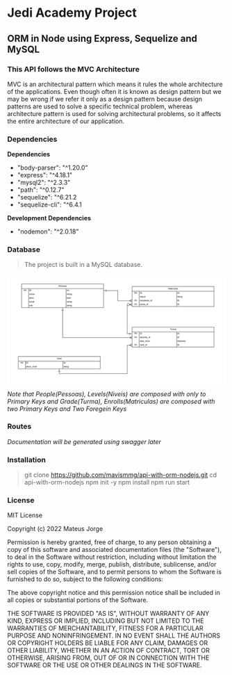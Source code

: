 # Jedi Academy Project
## ORM in Node using Express, Sequelize and MySQL

### This API follows the MVC Architecture

MVC is an architectural pattern which means it rules the whole architecture of the applications. Even though often it is known as design pattern but we may be wrong if we refer it only as a design pattern because design patterns are used to solve a specific technical problem, whereas architecture pattern is used for solving architectural problems, so it affects the entire architecture of our application.

### Dependencies

**Dependencies**</br>

- "body-parser": "^1.20.0"
- "express": "^4.18.1"
- "mysql2": "^2.3.3"
- "path": "^0.12.7"
- "sequelize": "^6.21.2
- "sequelize-cli": "^6.4.1

**Development Dependencies**</br>

- "nodemon": "^2.0.18"

### Database

> The project is built in a MySQL database.

![Database Diagram](/images/db_diagram.png)

*Note that People(Pessoas), Levels(Niveis) are composed with only to Primary Keys and Grade(Turma), Enrolls(Matriculas) are composed with two Primary Keys and Two Foregein Keys*

### Routes

*Documentation will be generated using swagger later*

### Installation

> git clone https://github.com/mavismmg/api-with-orm-nodejs.git
> cd api-with-orm-nodejs
> npm init -y
> npm install
> npm run start

### License

MIT License</br>

Copyright (c) 2022 Mateus Jorge</br>

Permission is hereby granted, free of charge, to any person obtaining a copy
of this software and associated documentation files (the "Software"), to deal
in the Software without restriction, including without limitation the rights
to use, copy, modify, merge, publish, distribute, sublicense, and/or sell
copies of the Software, and to permit persons to whom the Software is
furnished to do so, subject to the following conditions:</br>

The above copyright notice and this permission notice shall be included in all
copies or substantial portions of the Software.</br>

THE SOFTWARE IS PROVIDED "AS IS", WITHOUT WARRANTY OF ANY KIND, EXPRESS OR
IMPLIED, INCLUDING BUT NOT LIMITED TO THE WARRANTIES OF MERCHANTABILITY,
FITNESS FOR A PARTICULAR PURPOSE AND NONINFRINGEMENT. IN NO EVENT SHALL THE
AUTHORS OR COPYRIGHT HOLDERS BE LIABLE FOR ANY CLAIM, DAMAGES OR OTHER
LIABILITY, WHETHER IN AN ACTION OF CONTRACT, TORT OR OTHERWISE, ARISING FROM,
OUT OF OR IN CONNECTION WITH THE SOFTWARE OR THE USE OR OTHER DEALINGS IN THE
SOFTWARE.</br>
